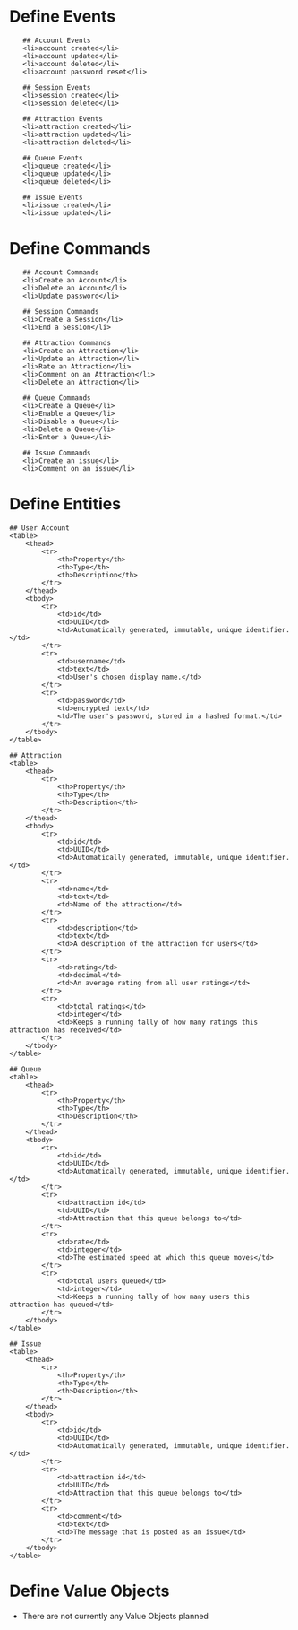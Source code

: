 # Define Events

<ul>

    ## Account Events
    <li>account created</li>
    <li>account updated</li>
    <li>account deleted</li>
    <li>account password reset</li>

    ## Session Events
    <li>session created</li>
    <li>session deleted</li>

    ## Attraction Events
    <li>attraction created</li>
    <li>attraction updated</li>
    <li>attraction deleted</li>

    ## Queue Events
    <li>queue created</li>
    <li>queue updated</li>
    <li>queue deleted</li>

    ## Issue Events
    <li>issue created</li>
    <li>issue updated</li>

</ul>

# Define Commands

<ul>

    ## Account Commands
    <li>Create an Account</li>
    <li>Delete an Account</li>
    <li>Update password</li>

    ## Session Commands
    <li>Create a Session</li>
    <li>End a Session</li>

    ## Attraction Commands
    <li>Create an Attraction</li>
    <li>Update an Attraction</li>
    <li>Rate an Attraction</li>
    <li>Comment on an Attraction</li>
    <li>Delete an Attraction</li>

    ## Queue Commands
    <li>Create a Queue</li>
    <li>Enable a Queue</li>
    <li>Disable a Queue</li>
    <li>Delete a Queue</li>
    <li>Enter a Queue</li>

    ## Issue Commands
    <li>Create an issue</li>
    <li>Comment on an issue</li>

</ul>

# Define Entities

    ## User Account
    <table>
        <thead>
            <tr>
                <th>Property</th>
                <th>Type</th>
                <th>Description</th>
            </tr>
        </thead>
        <tbody>
            <tr>
                <td>id</td>
                <td>UUID</td>
                <td>Automatically generated, immutable, unique identifier.</td>
            </tr>
            <tr>
                <td>username</td>
                <td>text</td>
                <td>User's chosen display name.</td>
            </tr>
            <tr>
                <td>password</td>
                <td>encrypted text</td>
                <td>The user's password, stored in a hashed format.</td>
            </tr>
        </tbody>
    </table>

    ## Attraction
    <table>
        <thead>
            <tr>
                <th>Property</th>
                <th>Type</th>
                <th>Description</th>
            </tr>
        </thead>
        <tbody>
            <tr>
                <td>id</td>
                <td>UUID</td>
                <td>Automatically generated, immutable, unique identifier.</td>
            </tr>
            <tr>
                <td>name</td>
                <td>text</td>
                <td>Name of the attraction</td>
            </tr>
            <tr>
                <td>description</td>
                <td>text</td>
                <td>A description of the attraction for users</td>
            </tr>
            <tr>
                <td>rating</td>
                <td>decimal</td>
                <td>An average rating from all user ratings</td>
            </tr>
            <tr>
                <td>total ratings</td>
                <td>integer</td>
                <td>Keeps a running tally of how many ratings this attraction has received</td>
            </tr>
        </tbody>
    </table>

    ## Queue
    <table>
        <thead>
            <tr>
                <th>Property</th>
                <th>Type</th>
                <th>Description</th>
            </tr>
        </thead>
        <tbody>
            <tr>
                <td>id</td>
                <td>UUID</td>
                <td>Automatically generated, immutable, unique identifier.</td>
            </tr>
            <tr>
                <td>attraction id</td>
                <td>UUID</td>
                <td>Attraction that this queue belongs to</td>
            </tr>
            <tr>
                <td>rate</td>
                <td>integer</td>
                <td>The estimated speed at which this queue moves</td>
            </tr>
            <tr>
                <td>total users queued</td>
                <td>integer</td>
                <td>Keeps a running tally of how many users this attraction has queued</td>
            </tr>
        </tbody>
    </table>

    ## Issue
    <table>
        <thead>
            <tr>
                <th>Property</th>
                <th>Type</th>
                <th>Description</th>
            </tr>
        </thead>
        <tbody>
            <tr>
                <td>id</td>
                <td>UUID</td>
                <td>Automatically generated, immutable, unique identifier.</td>
            </tr>
            <tr>
                <td>attraction id</td>
                <td>UUID</td>
                <td>Attraction that this queue belongs to</td>
            </tr>
            <tr>
                <td>comment</td>
                <td>text</td>
                <td>The message that is posted as an issue</td>
            </tr>
        </tbody>
    </table>

# Define Value Objects

<ul>
    <li>There are not currently any Value Objects planned</li>
</ul>